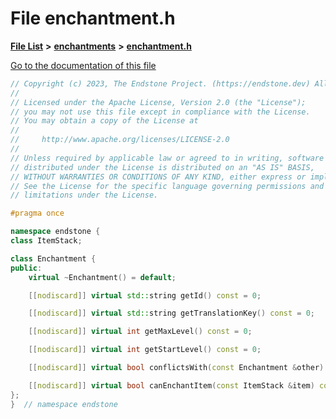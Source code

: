 

# File enchantment.h

[**File List**](files.md) **>** [**enchantments**](dir_5154bf3e53eefb0e1f350f5612107967.md) **>** [**enchantment.h**](enchantment_8h.md)

[Go to the documentation of this file](enchantment_8h.md)


```C++
// Copyright (c) 2023, The Endstone Project. (https://endstone.dev) All Rights Reserved.
//
// Licensed under the Apache License, Version 2.0 (the "License");
// you may not use this file except in compliance with the License.
// You may obtain a copy of the License at
//
//     http://www.apache.org/licenses/LICENSE-2.0
//
// Unless required by applicable law or agreed to in writing, software
// distributed under the License is distributed on an "AS IS" BASIS,
// WITHOUT WARRANTIES OR CONDITIONS OF ANY KIND, either express or implied.
// See the License for the specific language governing permissions and
// limitations under the License.

#pragma once

namespace endstone {
class ItemStack;

class Enchantment {
public:
    virtual ~Enchantment() = default;

    [[nodiscard]] virtual std::string getId() const = 0;

    [[nodiscard]] virtual std::string getTranslationKey() const = 0;

    [[nodiscard]] virtual int getMaxLevel() const = 0;

    [[nodiscard]] virtual int getStartLevel() const = 0;

    [[nodiscard]] virtual bool conflictsWith(const Enchantment &other) const = 0;

    [[nodiscard]] virtual bool canEnchantItem(const ItemStack &item) const = 0;
};
}  // namespace endstone
```


